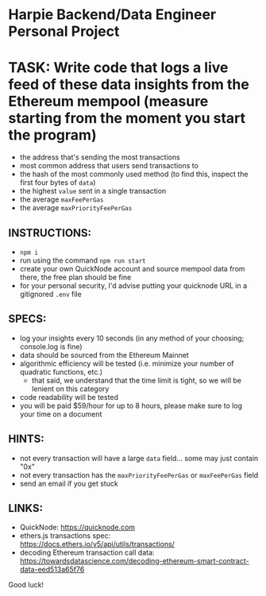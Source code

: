 # Harpie Backend/Data Engineer Personal Project

# TASK: Write code that logs a live feed of these data insights from the Ethereum mempool (measure starting from the moment you start the program)
* the address that's sending the most transactions
* most common address that users send transactions to
* the hash of the most commonly used method (to find this, inspect the first four bytes of `data`)
* the highest `value` sent in a single transaction
* the average `maxFeePerGas`
* the average `maxPriorityFeePerGas`

## INSTRUCTIONS:
* `npm i`
* run using the command `npm run start`
* create your own QuickNode account and source mempool data from there, the free plan should be fine
* for your personal security, I'd advise putting your quicknode URL in a gitignored `.env` file

## SPECS: 
* log your insights every 10 seconds (in any method of your choosing; console.log is fine)
* data should be sourced from the Ethereum Mainnet
* algorithmic efficiency will be tested (i.e. minimize your number of quadratic functions, etc.)
    * that said, we understand that the time limit is tight, so we will be lenient on this category
* code readability will be tested
* you will be paid $59/hour for up to 8 hours, please make sure to log your time on a document

## HINTS:
* not every transaction will have a large `data` field... some may just contain "0x"
* not every transaction has the `maxPriorityFeePerGas` or `maxFeePerGas` field
* send an email if you get stuck

## LINKS:
* QuickNode: https://quicknode.com
* ethers.js transactions spec: https://docs.ethers.io/v5/api/utils/transactions/
* decoding Ethereum transaction call data: https://towardsdatascience.com/decoding-ethereum-smart-contract-data-eed513a65f76

Good luck!